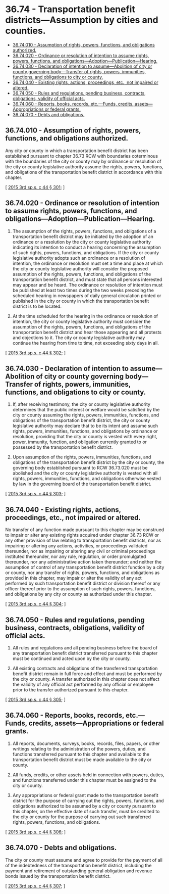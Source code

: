 # 36.74 - Transportation benefit districts—Assumption by cities and counties.
* [36.74.010 - Assumption of rights, powers, functions, and obligations authorized.](#3674010---assumption-of-rights-powers-functions-and-obligations-authorized)
* [36.74.020 - Ordinance or resolution of intention to assume rights, powers, functions, and obligations—Adoption—Publication—Hearing.](#3674020---ordinance-or-resolution-of-intention-to-assume-rights-powers-functions-and-obligationsadoptionpublicationhearing)
* [36.74.030 - Declaration of intention to assume—Abolition of city or county governing body—Transfer of rights, powers, immunities, functions, and obligations to city or county.](#3674030---declaration-of-intention-to-assumeabolition-of-city-or-county-governing-bodytransfer-of-rights-powers-immunities-functions-and-obligations-to-city-or-county)
* [36.74.040 - Existing rights, actions, proceedings, etc., not impaired or altered.](#3674040---existing-rights-actions-proceedings-etc-not-impaired-or-altered)
* [36.74.050 - Rules and regulations, pending business, contracts, obligations, validity of official acts.](#3674050---rules-and-regulations-pending-business-contracts-obligations-validity-of-official-acts)
* [36.74.060 - Reports, books, records, etc.—Funds, credits, assets—Appropriations or federal grants.](#3674060---reports-books-records-etcfunds-credits-assetsappropriations-or-federal-grants)
* [36.74.070 - Debts and obligations.](#3674070---debts-and-obligations)
## 36.74.010 - Assumption of rights, powers, functions, and obligations authorized.
Any city or county in which a transportation benefit district has been established pursuant to chapter 36.73 RCW with boundaries coterminous with the boundaries of the city or county may by ordinance or resolution of the city or county legislative authority assume the rights, powers, functions, and obligations of the transportation benefit district in accordance with this chapter.

\[ [2015 3rd sp.s. c 44 § 301](https://lawfilesext.leg.wa.gov/biennium/2015-16/Pdf/Bills/Session%20Laws/Senate/5987-S.SL.pdf?cite=2015%203rd%20sp.s.%20c%2044%20§%20301); \]

## 36.74.020 - Ordinance or resolution of intention to assume rights, powers, functions, and obligations—Adoption—Publication—Hearing.
1. The assumption of the rights, powers, functions, and obligations of a transportation benefit district may be initiated by the adoption of an ordinance or a resolution by the city or county legislative authority indicating its intention to conduct a hearing concerning the assumption of such rights, powers, functions, and obligations. If the city or county legislative authority adopts such an ordinance or a resolution of intention, the ordinance or resolution must set a time and place at which the city or county legislative authority will consider the proposed assumption of the rights, powers, functions, and obligations of the transportation benefit district, and must state that all persons interested may appear and be heard. The ordinance or resolution of intention must be published at least two times during the two weeks preceding the scheduled hearing in newspapers of daily general circulation printed or published in the city or county in which the transportation benefit district is to be located.

2. At the time scheduled for the hearing in the ordinance or resolution of intention, the city or county legislative authority must consider the assumption of the rights, powers, functions, and obligations of the transportation benefit district and hear those appearing and all protests and objections to it. The city or county legislative authority may continue the hearing from time to time, not exceeding sixty days in all.

\[ [2015 3rd sp.s. c 44 § 302](https://lawfilesext.leg.wa.gov/biennium/2015-16/Pdf/Bills/Session%20Laws/Senate/5987-S.SL.pdf?cite=2015%203rd%20sp.s.%20c%2044%20§%20302); \]

## 36.74.030 - Declaration of intention to assume—Abolition of city or county governing body—Transfer of rights, powers, immunities, functions, and obligations to city or county.
1. If, after receiving testimony, the city or county legislative authority determines that the public interest or welfare would be satisfied by the city or county assuming the rights, powers, immunities, functions, and obligations of the transportation benefit district, the city or county legislative authority may declare that to be its intent and assume such rights, powers, immunities, functions, and obligations by ordinance or resolution, providing that the city or county is vested with every right, power, immunity, function, and obligation currently granted to or possessed by the transportation benefit district.

2. Upon assumption of the rights, powers, immunities, functions, and obligations of the transportation benefit district by the city or county, the governing body established pursuant to RCW 36.73.020 must be abolished and the city or county legislative authority is vested with all rights, powers, immunities, functions, and obligations otherwise vested by law in the governing board of the transportation benefit district.

\[ [2015 3rd sp.s. c 44 § 303](https://lawfilesext.leg.wa.gov/biennium/2015-16/Pdf/Bills/Session%20Laws/Senate/5987-S.SL.pdf?cite=2015%203rd%20sp.s.%20c%2044%20§%20303); \]

## 36.74.040 - Existing rights, actions, proceedings, etc., not impaired or altered.
No transfer of any function made pursuant to this chapter may be construed to impair or alter any existing rights acquired under chapter 36.73 RCW or any other provision of law relating to transportation benefit districts, nor as impairing or altering any actions, activities, or proceedings validated thereunder, nor as impairing or altering any civil or criminal proceedings instituted thereunder, nor any rule, regulation, or order promulgated thereunder, nor any administrative action taken thereunder; and neither the assumption of control of any transportation benefit district function by a city or county, nor any transfer of rights, powers, functions, and obligations as provided in this chapter, may impair or alter the validity of any act performed by such transportation benefit district or division thereof or any officer thereof prior to the assumption of such rights, powers, functions, and obligations by any city or county as authorized under this chapter.

\[ [2015 3rd sp.s. c 44 § 304](https://lawfilesext.leg.wa.gov/biennium/2015-16/Pdf/Bills/Session%20Laws/Senate/5987-S.SL.pdf?cite=2015%203rd%20sp.s.%20c%2044%20§%20304); \]

## 36.74.050 - Rules and regulations, pending business, contracts, obligations, validity of official acts.
1. All rules and regulations and all pending business before the board of any transportation benefit district transferred pursuant to this chapter must be continued and acted upon by the city or county.

2. All existing contracts and obligations of the transferred transportation benefit district remain in full force and effect and must be performed by the city or county. A transfer authorized in this chapter does not affect the validity of any official act performed by any official or employee prior to the transfer authorized pursuant to this chapter.

\[ [2015 3rd sp.s. c 44 § 305](https://lawfilesext.leg.wa.gov/biennium/2015-16/Pdf/Bills/Session%20Laws/Senate/5987-S.SL.pdf?cite=2015%203rd%20sp.s.%20c%2044%20§%20305); \]

## 36.74.060 - Reports, books, records, etc.—Funds, credits, assets—Appropriations or federal grants.
1. All reports, documents, surveys, books, records, files, papers, or other writings relating to the administration of the powers, duties, and functions transferred pursuant to this chapter and available to the transportation benefit district must be made available to the city or county.

2. All funds, credits, or other assets held in connection with powers, duties, and functions transferred under this chapter must be assigned to the city or county.

3. Any appropriations or federal grant made to the transportation benefit district for the purpose of carrying out the rights, powers, functions, and obligations authorized to be assumed by a city or county pursuant to this chapter, on the effective date of such transfer, must be credited to the city or county for the purpose of carrying out such transferred rights, powers, functions, and obligations.

\[ [2015 3rd sp.s. c 44 § 306](https://lawfilesext.leg.wa.gov/biennium/2015-16/Pdf/Bills/Session%20Laws/Senate/5987-S.SL.pdf?cite=2015%203rd%20sp.s.%20c%2044%20§%20306); \]

## 36.74.070 - Debts and obligations.
The city or county must assume and agree to provide for the payment of all of the indebtedness of the transportation benefit district, including the payment and retirement of outstanding general obligation and revenue bonds issued by the transportation benefit district.

\[ [2015 3rd sp.s. c 44 § 307](https://lawfilesext.leg.wa.gov/biennium/2015-16/Pdf/Bills/Session%20Laws/Senate/5987-S.SL.pdf?cite=2015%203rd%20sp.s.%20c%2044%20§%20307); \]

